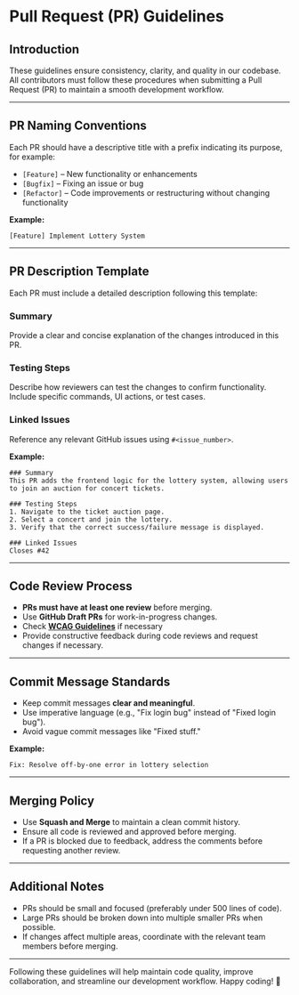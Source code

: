 # Pull Request (PR) Guidelines

## Introduction
These guidelines ensure consistency, clarity, and quality in our codebase. All contributors must follow these procedures when submitting a Pull Request (PR) to maintain a smooth development workflow.

---

## PR Naming Conventions
Each PR should have a descriptive title with a prefix indicating its purpose, for example:
- `[Feature]` – New functionality or enhancements
- `[Bugfix]` – Fixing an issue or bug
- `[Refactor]` – Code improvements or restructuring without changing functionality

**Example:**
```
[Feature] Implement Lottery System
```

---

## PR Description Template
Each PR must include a detailed description following this template:

### Summary
Provide a clear and concise explanation of the changes introduced in this PR.

### Testing Steps
Describe how reviewers can test the changes to confirm functionality. Include specific commands, UI actions, or test cases.

### Linked Issues
Reference any relevant GitHub issues using `#<issue_number>`.

**Example:**
```
### Summary
This PR adds the frontend logic for the lottery system, allowing users to join an auction for concert tickets.

### Testing Steps
1. Navigate to the ticket auction page.
2. Select a concert and join the lottery.
3. Verify that the correct success/failure message is displayed.

### Linked Issues
Closes #42
```

---

## Code Review Process
- **PRs must have at least one review** before merging.
- Use **GitHub Draft PRs** for work-in-progress changes.
- Check **[WCAG Guidelines]([https://www.w3.org/WAI/standards-guidelines/wcag/](https://docs.google.com/document/d/1hkg0UmxC2o8vMN1zUD4ooRl8hBDVzgB6rbHDw5_2Lb4/edit?tab=t.0))** if necessary
- Provide constructive feedback during code reviews and request changes if necessary.

---

## Commit Message Standards
- Keep commit messages **clear and meaningful**.
- Use imperative language (e.g., "Fix login bug" instead of "Fixed login bug").
- Avoid vague commit messages like "Fixed stuff."

**Example:**
```
Fix: Resolve off-by-one error in lottery selection
```

---

## Merging Policy
- Use **Squash and Merge** to maintain a clean commit history.
- Ensure all code is reviewed and approved before merging.
- If a PR is blocked due to feedback, address the comments before requesting another review.

---

## Additional Notes
- PRs should be small and focused (preferably under 500 lines of code).
- Large PRs should be broken down into multiple smaller PRs when possible.
- If changes affect multiple areas, coordinate with the relevant team members before merging.

---

Following these guidelines will help maintain code quality, improve collaboration, and streamline our development workflow. Happy coding! 🚀

